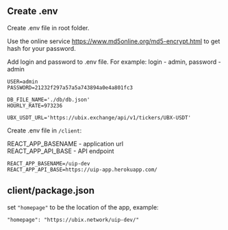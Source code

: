 ## Create .env

Create .env file in root folder.

Use the online service https://www.md5online.org/md5-encrypt.html
to get hash for your password.

Add login and password to .env file.
For example: login - admin, password - admin

```
USER=admin
PASSWORD=21232f297a57a5a743894a0e4a801fc3

DB_FILE_NAME='./db/db.json'
HOURLY_RATE=973236

UBX_USDT_URL='https://ubix.exchange/api/v1/tickers/UBX-USDT'
```

Create .env file in `/client`:

REACT_APP_BASENAME - application url  
REACT_APP_API_BASE - API endpoint

```
REACT_APP_BASENAME=/uip-dev
REACT_APP_API_BASE=https://uip-app.herokuapp.com/
```

## client/package.json

set `"homepage"` to be the location of the app, example:

```
"homepage": "https://ubix.network/uip-dev/"
```